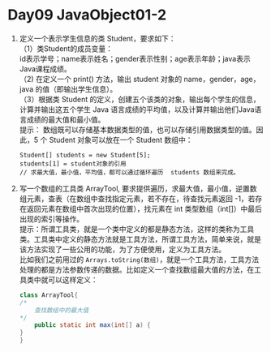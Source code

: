 # Day09 JavaObject01-2
1. 定义一个表示学生信息的类 Student，要求如下：  
  （1）类Student的成员变量：  
   id表示学号；name表示姓名；gender表示性别；age表示年龄；java表示Java课程成绩。  
  （2) 在定义一个 print() 方法，输出 student 对象的 name，gender，age，java 的值（即输出学生信息）。  
  （3）根据类 Student 的定义，创建五个该类的对象，输出每个学生的信息，计算并输出这五个学生 Java 语言成绩的平均值，以及计算并输出他们Java语言成绩的最大值和最小值。  
  提示： 数组既可以存储基本数据类型的值，也可以存储引用数据类型的值。因此，5 个 Student 对象可以放在一个 Student 数组中：  
    ```
    Student[] students = new Student[5];  
    students[1] = student对象的引用  
    // 求最大值，最小值，平均值，都可以通过循环遍历  students 数组来完成。
    ```

2. 写一个数组的工具类 ArrayTool, 要求提供遍历，求最大值，最小值，逆置数组元素，查表（在数组中查找指定元素，若不存在，待查找元素返回 -1，若存在返回元素在数组中首次出现的位置），找元素在 int 类型数组（int[]）中最后出现的索引等操作。  
提示：所谓工具类，就是一个类中定义的都是静态方法，这样的类称为工具类。工具类中定义的静态方法就是工具方法，所谓工具方法，简单来说，就是该方法实现了一些公用的功能，为了方便使用，定义为工具方法。  
比如我们之前用过的 `Arrays.toString(数组)`，就是一个工具方法，工具方法处理的都是方法参数传递的数据。比如定义一个查找数组最大值的方法，在工具类中就可以这样定义：  
    ```java
    class ArrayTool{
    /*
        查找数组中的最大值
    */
        public static int max(int[] a) {
    }
    }
    ```
